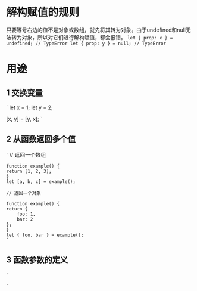 # 解构赋值的规则
只要等号右边的值不是对象或数组，就先将其转为对象。由于undefined和null无法转为对象，所以对它们进行解构赋值，都会报错。
`
let { prop: x } = undefined; // TypeError
let { prop: y } = null; // TypeError
`

# 用途
## 1 交换变量
`
let x = 1;
let y = 2;

[x, y] = [y, x];
`
## 2 从函数返回多个值
`
    // 返回一个数组

    function example() {
    return [1, 2, 3];
    }
    let [a, b, c] = example();

    // 返回一个对象

    function example() {
    return {
        foo: 1,
        bar: 2
    };
    }
    let { foo, bar } = example();
    `
## 3 函数参数的定义
`

`


